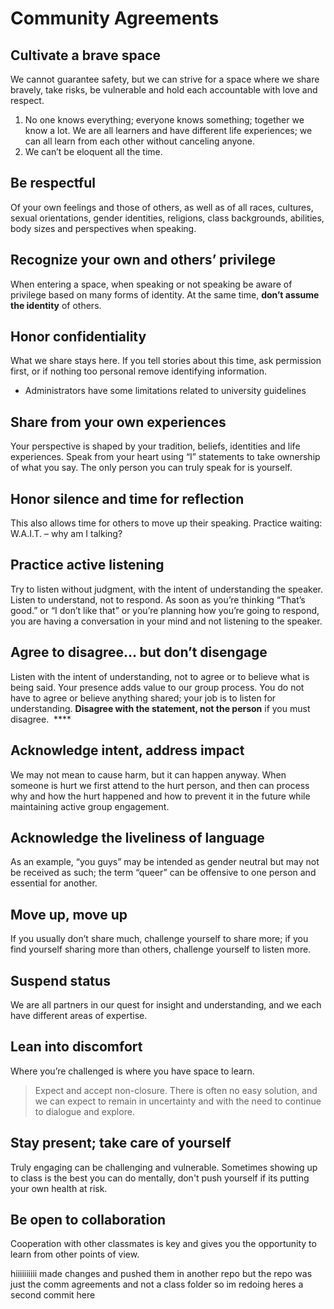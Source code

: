 # Community Agreements

## **Cultivate a brave space**

We cannot guarantee safety, but we can strive for a space where we share bravely, take risks, be vulnerable and hold each accountable with love and respect.

1. No one knows everything; everyone knows something; together we know a lot. We
are all learners and have different life experiences; we can all learn
from each other without canceling anyone.
2. We can’t be eloquent all the time.

## **Be respectful**

Of your own feelings and those of others, as well as of all races, cultures, sexual orientations, gender identities, religions, class backgrounds, abilities, body sizes and perspectives when speaking.

## **Recognize your own and others’ privilege**

When entering a space, when speaking or not speaking be aware of privilege based on many forms of identity. At the same time, **don’t assume the identity** of others.

## **Honor confidentiality**

What we share stays here. If you tell stories about this time, ask permission first, or if nothing too personal remove identifying information.

- Administrators have some limitations related to university guidelines

## **Share from your own experiences**

Your perspective is shaped by your tradition, beliefs, identities and life experiences. Speak from your heart using “I” statements to take ownership of what you say. The only person you can truly speak for is yourself.

## **Honor silence and time for reflection**

This also allows time for others to move up their speaking. Practice waiting: W.A.I.T. – why am I talking?

## **Practice active listening**

Try to listen without judgment, with the intent of understanding the speaker. Listen to understand, not to respond. As soon as you’re thinking “That’s good.” or “I don’t like that” or you’re planning how
you’re going to respond, you are having a conversation in your mind and not listening to the speaker.

## **Agree to disagree… but don’t disengage**

Listen with the intent of understanding, not to agree or to believe what is being said. Your presence adds value to our group process. You do not have to agree or believe anything shared; your job is to listen for understanding. **Disagree with the statement, not the person** if you must disagree.  ****

## **Acknowledge intent, address impact**

We may not mean to cause harm, but it can happen anyway. When someone is hurt we first attend to the hurt person, and then can process why and how the hurt happened and how to prevent it in the future while maintaining active group engagement.

## **Acknowledge the liveliness of language**

As an example, “you guys” may be intended as gender neutral but may not be received as such; the term “queer” can be offensive to one person and essential for another.

## **Move up, move up**

If you usually don’t share much, challenge yourself to share more; if you find yourself sharing more than others, challenge yourself to listen more.

## **Suspend status**

We are all partners in our quest for insight and understanding, and we each have different areas of expertise.

## **Lean into discomfort**

Where you’re challenged is where you have space to learn.

> Expect and accept non-closure. There is often no easy solution, and we can expect to remain in uncertainty and with the need to continue to dialogue and explore.

## **Stay present; take care of yourself**

Truly engaging can be challenging and vulnerable. Sometimes showing up to class is the best you can do mentally, don't push yourself if its putting your own health at risk. 

## **Be open to collaboration**

Cooperation with other classmates is key and gives you the opportunity to learn from other points of view.


hiiiiiiiiii made changes and pushed them in another repo but the repo was just the comm agreements and not a class folder so im redoing heres a second commit here
